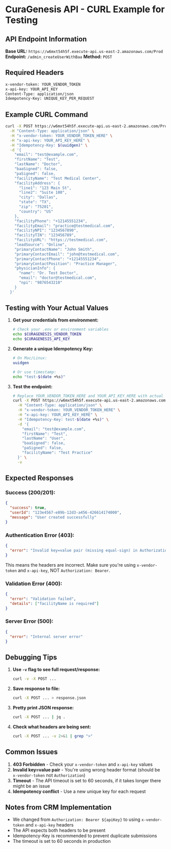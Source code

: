 # CuraGenesis API - CURL Example for Testing

## API Endpoint Information

**Base URL:** `https://w6mxt54h5f.execute-api.us-east-2.amazonaws.com/Prod`
**Endpoint:** `/admin_createUserWithBaa`
**Method:** `POST`

## Required Headers

```bash
x-vendor-token: YOUR_VENDOR_TOKEN
x-api-key: YOUR_API_KEY
Content-Type: application/json
Idempotency-Key: UNIQUE_KEY_PER_REQUEST
```

## Example CURL Command

```bash
curl -X POST https://w6mxt54h5f.execute-api.us-east-2.amazonaws.com/Prod/admin_createUserWithBaa \
  -H "Content-Type: application/json" \
  -H "x-vendor-token: YOUR_VENDOR_TOKEN_HERE" \
  -H "x-api-key: YOUR_API_KEY_HERE" \
  -H "Idempotency-Key: $(uuidgen)" \
  -d '{
    "email": "test@example.com",
    "firstName": "Test",
    "lastName": "Doctor",
    "baaSigned": false,
    "paSigned": false,
    "facilityName": "Test Medical Center",
    "facilityAddress": {
      "line1": "123 Main St",
      "line2": "Suite 100",
      "city": "Dallas",
      "state": "TX",
      "zip": "75201",
      "country": "US"
    },
    "facilityPhone": "+12145551234",
    "facilityEmail": "practice@testmedical.com",
    "facilityNPI": "1234567890",
    "facilityTIN": "123456789",
    "facilityURL": "https://testmedical.com",
    "leadSource": "Online",
    "primaryContactName": "John Smith",
    "primaryContactEmail": "john@testmedical.com",
    "primaryContactPhone": "+12145551234",
    "primaryContactPosition": "Practice Manager",
    "physicianInfo": {
      "name": "Dr. Test Doctor",
      "email": "doctor@testmedical.com",
      "npi": "9876543210"
    }
  }'
```

## Testing with Your Actual Values

1. **Get your credentials from environment:**
   ```bash
   # Check your .env or environment variables
   echo $CURAGENESIS_VENDOR_TOKEN
   echo $CURAGENESIS_API_KEY
   ```

2. **Generate a unique Idempotency Key:**
   ```bash
   # On Mac/Linux:
   uuidgen
   
   # Or use timestamp:
   echo "test-$(date +%s)"
   ```

3. **Test the endpoint:**
   ```bash
   # Replace YOUR_VENDOR_TOKEN_HERE and YOUR_API_KEY_HERE with actual values
   curl -X POST https://w6mxt54h5f.execute-api.us-east-2.amazonaws.com/Prod/admin_createUserWithBaa \
     -H "Content-Type: application/json" \
     -H "x-vendor-token: YOUR_VENDOR_TOKEN_HERE" \
     -H "x-api-key: YOUR_API_KEY_HERE" \
     -H "Idempotency-Key: test-$(date +%s)" \
     -d '{
       "email": "test@example.com",
       "firstName": "Test",
       "lastName": "User",
       "baaSigned": false,
       "paSigned": false,
       "facilityName": "Test Practice"
     }' \
     -v
   ```

## Expected Responses

### Success (200/201):
```json
{
  "success": true,
  "userId": "123e4567-e89b-12d3-a456-426614174000",
  "message": "User created successfully"
}
```

### Authentication Error (403):
```json
{
  "error": "Invalid key=value pair (missing equal-sign) in Authorization header"
}
```
This means the headers are incorrect. Make sure you're using `x-vendor-token` and `x-api-key`, NOT `Authorization: Bearer`.

### Validation Error (400):
```json
{
  "error": "Validation failed",
  "details": ["facilityName is required"]
}
```

### Server Error (500):
```json
{
  "error": "Internal server error"
}
```

## Debugging Tips

1. **Use `-v` flag to see full request/response:**
   ```bash
   curl -v -X POST ... 
   ```

2. **Save response to file:**
   ```bash
   curl -X POST ... > response.json
   ```

3. **Pretty print JSON response:**
   ```bash
   curl -X POST ... | jq .
   ```

4. **Check what headers are being sent:**
   ```bash
   curl -X POST ... -v 2>&1 | grep ">"
   ```

## Common Issues

1. **403 Forbidden** - Check your `x-vendor-token` and `x-api-key` values
2. **Invalid key=value pair** - You're using wrong header format (should be `x-vendor-token` not `Authorization`)
3. **Timeout** - The API timeout is set to 60 seconds, if it takes longer there might be an issue
4. **Idempotency conflict** - Use a new unique key for each request

## Notes from CRM Implementation

- We changed from `Authorization: Bearer ${apiKey}` to using `x-vendor-token` and `x-api-key` headers
- The API expects both headers to be present
- Idempotency-Key is recommended to prevent duplicate submissions
- The timeout is set to 60 seconds in production
